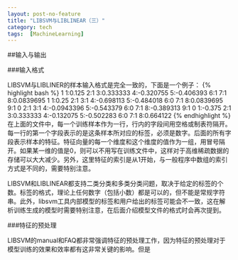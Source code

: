 ```yaml
---
layout: post-no-feature
title: "LIBSVM与LIBLINEAR（三）"
category: tech
tags:  [MachineLearning]
---
```


##输入与输出

###输入格式

LIBSVM与LIBLINER的样本输入格式是完全一致的，下面是一个例子：
{% highlight bash %}
1 1:0.125 2:1 3:0.333333 4:-0.320755 5:-0.406393 6:1 7:1 8:0.0839695 
1 1:0.25 2:1 3:1 4:-0.698113 5:-0.484018 6:0 7:1 8:0.0839695 9:1 
0 2:1 3:1 4:-0.0943396 5:-0.543379 6:0 7:1 8:-0.389313 9:1 
0 1:-0.375 2:1 3:0.333333 4:-0.132075 5:-0.502283 6:0 7:1 8:0.664122
{% endhighlight %}
在上面的文件中，每一个训练样本作为一行，行内的字段间用空格或制表符隔开。每一行的第一个字段表示的是这条样本所对应的标签，必须是数字。后面的所有字段表示样本的特征。特征向量的每一个维度和这个维度的值作为一组，用冒号隔开。如果某一维的值是0，则可以不用写在训练文件中，这样对于高维稀疏数据的存储可以大大减少。另外，这里特征的索引是从1开始，与一般程序中数组的索引方式是不同的，需要特别注意。	

LIBSVM和LIBLINEAR都支持二类分类和多类分类问题，取决于给定的标签的个数。标签的格式，理论上任何数字（包括小数）都是可以的，但不能是常规字符串。此外，libsvm工具内部模型的标签和用户给出的标签可能会不一致，这在解析训练生成的模型时需要特别注意，在后面介绍模型文件的格式时会再次提到。

###特征的预处理

LIBSVM的manual和FAQ都非常强调特征的预处理工作，因为特征的预处理对于模型训练的效果和效率都有这非常关键的影响。但是  
